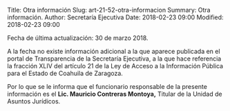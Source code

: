 Title: Otra información
Slug: art-21-52-otra-informacion
Summary: Otra información.
Author: Secretaría Ejecutiva
Date: 2018-02-23 09:00
Modified: 2018-02-23 09:00


Fecha de última actualización: 30 de marzo 2018.

A la fecha no existe información adicional a la que aparece publicada
en el portal de Transparencia de la Secretaría Ejecutiva, a la que hace
referencia la fracción XLIV del artículo 21 de la Ley de Acceso a la
Información Pública para el Estado de Coahuila de Zaragoza.

Por lo que se le informa que el funcionario responsable de la presente
información es el **Lic. Mauricio Contreras Montoya,** Titular de la
Unidad de Asuntos Jurídicos.
